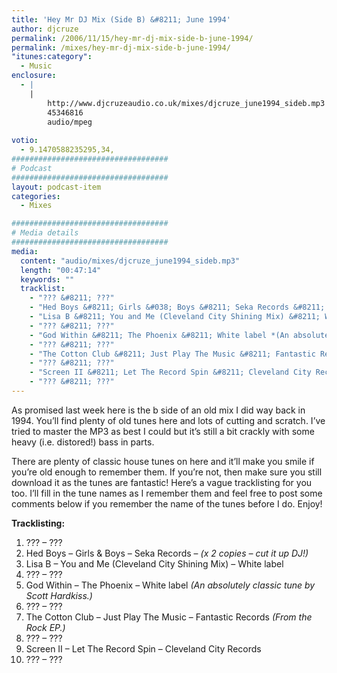 ```yaml
---
title: 'Hey Mr DJ Mix (Side B) &#8211; June 1994'
author: djcruze
permalink: /2006/11/15/hey-mr-dj-mix-side-b-june-1994/
permalink: /mixes/hey-mr-dj-mix-side-b-june-1994/
"itunes:category":
  - Music
enclosure:
  - |
    |
        http://www.djcruzeaudio.co.uk/mixes/djcruze_june1994_sideb.mp3
        45346816
        audio/mpeg
        
votio:
  - 9.1470588235295,34,
###################################
# Podcast
###################################
layout: podcast-item
categories:
  - Mixes

###################################
# Media details
###################################
media:
  content: "audio/mixes/djcruze_june1994_sideb.mp3"
  length: "00:47:14"
  keywords: ""
  tracklist:
    - "??? &#8211; ???"
    - "Hed Boys &#8211; Girls &#038; Boys &#8211; Seka Records &#8211; *(x 2 copies &#8211; cut it up DJ!)*"
    - "Lisa B &#8211; You and Me (Cleveland City Shining Mix) &#8211; White label"
    - "??? &#8211; ???"
    - "God Within &#8211; The Phoenix &#8211; White label *(An absolutely classic tune by Scott Hardkiss.)*"
    - "??? &#8211; ???"
    - "The Cotton Club &#8211; Just Play The Music &#8211; Fantastic Records *(From the Rock EP.)*"
    - "??? &#8211; ???"
    - "Screen II &#8211; Let The Record Spin &#8211; Cleveland City Records"
    - "??? &#8211; ???"
---
```


As promised last week here is the b side of an old mix I did way back in 1994. You&#8217;ll find plenty of old tunes here and lots of cutting and scratch. I&#8217;ve tried to master the MP3 as best I could but it&#8217;s still a bit crackly with some heavy (i.e. distored!) bass in parts.

There are plenty of classic house tunes on here and it&#8217;ll make you smile if you&#8217;re old enough to remember them. If you&#8217;re not, then make sure you still download it as the tunes are fantastic! Here&#8217;s a vague tracklisting for you too. I&#8217;ll fill in the tune names as I remember them and feel free to post some comments below if you remember the name of the tunes before I do. Enjoy!

**Tracklisting:**

  1. ??? &#8211; ???
  2. Hed Boys &#8211; Girls &#038; Boys &#8211; Seka Records &#8211; *(x 2 copies &#8211; cut it up DJ!)*
  3. Lisa B &#8211; You and Me (Cleveland City Shining Mix) &#8211; White label
  4. ??? &#8211; ???
  5. God Within &#8211; The Phoenix &#8211; White label *(An absolutely classic tune by Scott Hardkiss.)*
  6. ??? &#8211; ???
  7. The Cotton Club &#8211; Just Play The Music &#8211; Fantastic Records *(From the Rock EP.)*
  8. ??? &#8211; ???
  9. Screen II &#8211; Let The Record Spin &#8211; Cleveland City Records
 10. ??? &#8211; ???

<div style="clear:both;">
</div>